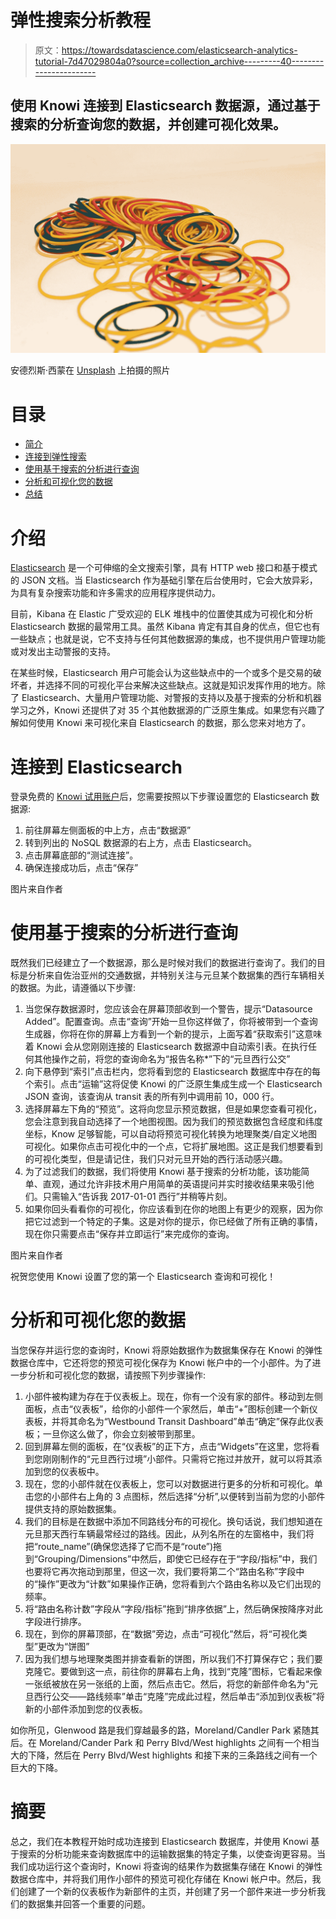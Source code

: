 # 弹性搜索分析教程

> 原文：<https://towardsdatascience.com/elasticsearch-analytics-tutorial-7d47029804a0?source=collection_archive---------40----------------------->

## 使用 Knowi 连接到 Elasticsearch 数据源，通过基于搜索的分析查询您的数据，并创建可视化效果。

![](img/5b3f26fe7b57ec544deb714cca247d86.png)

安德烈斯·西蒙在 [Unsplash](https://unsplash.com?utm_source=medium&utm_medium=referral) 上拍摄的照片

# 目录

*   [简介](#0929)
*   [连接到弹性搜索](#b538)
*   [使用基于搜索的分析进行查询](#7793)
*   [分析和可视化您的数据](#416c)
*   [总结](#0d99)

# 介绍

[Elasticsearch](https://www.elastic.co/) 是一个可伸缩的全文搜索引擎，具有 HTTP web 接口和基于模式的 JSON 文档。当 Elasticsearch 作为基础引擎在后台使用时，它会大放异彩，为具有复杂搜索功能和许多需求的应用程序提供动力。

目前，Kibana 在 Elastic 广受欢迎的 ELK 堆栈中的位置使其成为可视化和分析 Elasticsearch 数据的最常用工具。虽然 Kibana 肯定有其自身的优点，但它也有一些缺点；也就是说，它不支持与任何其他数据源的集成，也不提供用户管理功能或对发出主动警报的支持。

在某些时候，Elasticsearch 用户可能会认为这些缺点中的一个或多个是交易的破坏者，并选择不同的可视化平台来解决这些缺点。这就是知识发挥作用的地方。除了 Elasticsearch、大量用户管理功能、对警报的支持以及基于搜索的分析和机器学习之外，Knowi 还提供了对 35 个其他数据源的广泛原生集成。如果您有兴趣了解如何使用 Knowi 来可视化来自 Elasticsearch 的数据，那么您来对地方了。

# 连接到 Elasticsearch

登录免费的 [Knowi 试用账户](https://www.knowi.com/free-trial)后，您需要按照以下步骤设置您的 Elasticsearch 数据源:

1.  前往屏幕左侧面板的中上方，点击“数据源”
2.  转到列出的 NoSQL 数据源的右上方，点击 Elasticsearch。
3.  点击屏幕底部的“测试连接”。
4.  确保连接成功后，点击“保存”

图片来自作者

# 使用基于搜索的分析进行查询

既然我们已经建立了一个数据源，那么是时候对我们的数据进行查询了。我们的目标是分析来自佐治亚州的交通数据，并特别关注与元旦某个数据集的西行车辆相关的数据。为此，请遵循以下步骤:

1.  当您保存数据源时，您应该会在屏幕顶部收到一个警告，提示“Datasource Added”。配置查询。点击“查询”开始一旦你这样做了，你将被带到一个查询生成器，你将在你的屏幕上方看到一个新的提示，上面写着“获取索引”这意味着 Knowi 会从您刚刚连接的 Elasticsearch 数据源中自动索引表。在执行任何其他操作之前，将您的查询命名为“报告名称*”下的“元旦西行公交”
2.  向下悬停到“索引”点击栏内，您将看到您的 Elasticsearch 数据库中存在的每个索引。点击“运输”这将促使 Knowi 的广泛原生集成生成一个 Elasticsearch JSON 查询，该查询从 transit 表的所有列中调用前 10，000 行。
3.  选择屏幕左下角的“预览”。这将向您显示预览数据，但是如果您查看可视化，您会注意到我自动选择了一个地图视图。因为我们的预览数据包含经度和纬度坐标，Know 足够智能，可以自动将预览可视化转换为地理聚类/自定义地图可视化。如果你点击可视化中的一个点，它将扩展地图。这正是我们想要看到的可视化类型，但是请记住，我们只对元旦开始的西行活动感兴趣。
4.  为了过滤我们的数据，我们将使用 Knowi 基于搜索的分析功能，该功能简单、直观，通过允许非技术用户用简单的英语提问并实时接收结果来吸引他们。只需输入“告诉我 2017-01-01 西行”并稍等片刻。
5.  如果你回头看看你的可视化，你应该看到在你的地图上有更少的观察，因为你把它过滤到一个特定的子集。这是对你的提示，你已经做了所有正确的事情，现在你只需要点击“保存并立即运行”来完成你的查询。

图片来自作者

祝贺您使用 Knowi 设置了您的第一个 Elasticsearch 查询和可视化！

# 分析和可视化您的数据

当您保存并运行您的查询时，Knowi 将原始数据作为数据集保存在 Knowi 的弹性数据仓库中，它还将您的预览可视化保存为 Knowi 帐户中的一个小部件。为了进一步分析和可视化您的数据，请按照下列步骤操作:

1.  小部件被构建为存在于仪表板上。现在，你有一个没有家的部件。移动到左侧面板，点击“仪表板”，给你的小部件一个家然后，单击“+”图标创建一个新仪表板，并将其命名为“Westbound Transit Dashboard”单击“确定”保存此仪表板；一旦你这么做了，你会立刻被带到那里。
2.  回到屏幕左侧的面板，在“仪表板”的正下方，点击“Widgets”在这里，您将看到您刚刚制作的“元旦西行过境”小部件。只需将它拖过并放开，就可以将其添加到您的仪表板中。
3.  现在，您的小部件就在仪表板上，您可以对数据进行更多的分析和可视化。单击您的小部件右上角的 3 点图标，然后选择“分析”,以便转到当前为您的小部件提供支持的原始数据集。
4.  我们的目标是在数据中添加不同路线分布的可视化。换句话说，我们想知道在元旦那天西行车辆最常经过的路线。因此，从列名所在的左窗格中，我们将把“route_name”(确保您选择了它而不是“route”)拖到“Grouping/Dimensions”中然后，即使它已经存在于“字段/指标”中，我们也要将它再次拖动到那里，但这一次，我们要将第二个“路由名称”字段中的“操作”更改为“计数”如果操作正确，您将看到六个路由名称以及它们出现的频率。
5.  将“路由名称计数”字段从“字段/指标”拖到“排序依据”上，然后确保按降序对此字段进行排序。
6.  现在，到你的屏幕顶部，在“数据”旁边，点击“可视化”然后，将“可视化类型”更改为“饼图”
7.  因为我们想与地理聚类图并排查看新的饼图，所以我们不打算保存它；我们要克隆它。要做到这一点，前往你的屏幕右上角，找到“克隆”图标，它看起来像一张纸被放在另一张纸的上面，然后点击它。然后，将您的新部件命名为“元旦西行公交——路线频率”单击“克隆”完成此过程，然后单击“添加到仪表板”将新的小部件添加到您的仪表板。

如你所见，Glenwood 路是我们穿越最多的路，Moreland/Candler Park 紧随其后。在 Moreland/Cander Park 和 Perry Blvd/West highlights 之间有一个相当大的下降，然后在 Perry Blvd/West highlights 和接下来的三条路线之间有一个巨大的下降。

# 摘要

总之，我们在本教程开始时成功连接到 Elasticsearch 数据库，并使用 Knowi 基于搜索的分析功能来查询数据库中的运输数据集的特定子集，以使查询更容易。当我们成功运行这个查询时，Knowi 将查询的结果作为数据集存储在 Knowi 的弹性数据仓库中，并将我们用作小部件的预览可视化存储在 Knowi 帐户中。然后，我们创建了一个新的仪表板作为新部件的主页，并创建了另一个部件来进一步分析我们的数据集并回答一个重要的问题。